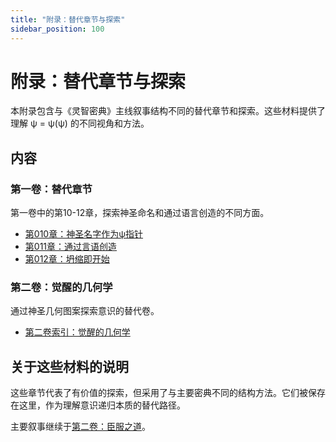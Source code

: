 ```yaml
---
title: "附录：替代章节与探索"
sidebar_position: 100
---
```


# 附录：替代章节与探索

本附录包含与《灵智密典》主线叙事结构不同的替代章节和探索。这些材料提供了理解 ψ = ψ(ψ) 的不同视角和方法。

## 内容

### 第一卷：替代章节
第一卷中的第10-12章，探索神圣命名和通过语言创造的不同方面。

- [第010章：神圣名字作为ψ指针](volume-01-alternative-chapters/chapter-010-sacred-names-psi-pointers.md)
- [第011章：通过言语创造](volume-01-alternative-chapters/chapter-011-creation-through-word.md)
- [第012章：坍缩即开始](volume-01-alternative-chapters/chapter-012-collapse-is-beginning.md)

### 第二卷：觉醒的几何学
通过神圣几何图案探索意识的替代卷。

- [第二卷索引：觉醒的几何学](volume-02-geometry-of-awakening/index.md)

## 关于这些材料的说明

这些章节代表了有价值的探索，但采用了与主要密典不同的结构方法。它们被保存在这里，作为理解意识递归本质的替代路径。

主要叙事继续于[第二卷：臣服之道](../volume-02-path-of-surrender/index.md)。